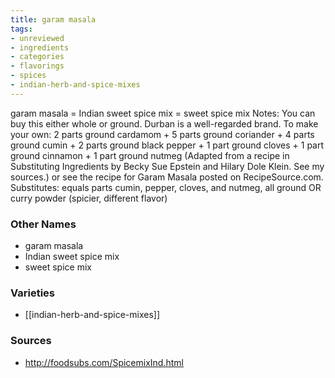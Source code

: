 ```yaml
---
title: garam masala
tags:
- unreviewed
- ingredients
- categories
- flavorings
- spices
- indian-herb-and-spice-mixes
---
```

garam masala = Indian sweet spice mix = sweet spice mix Notes: You can buy this either whole or ground. Durban is a well-regarded brand. To make your own: 2 parts ground cardamom + 5 parts ground coriander + 4 parts ground cumin + 2 parts ground black pepper + 1 part ground cloves + 1 part ground cinnamon + 1 part ground nutmeg (Adapted from a recipe in Substituting Ingredients by Becky Sue Epstein and Hilary Dole Klein. See my sources.) or see the recipe for Garam Masala posted on RecipeSource.com. Substitutes: equals parts cumin, pepper, cloves, and nutmeg, all ground OR curry powder (spicier, different flavor)

### Other Names

* garam masala
* Indian sweet spice mix
* sweet spice mix

### Varieties

* [[indian-herb-and-spice-mixes]]

### Sources
* http://foodsubs.com/SpicemixInd.html
